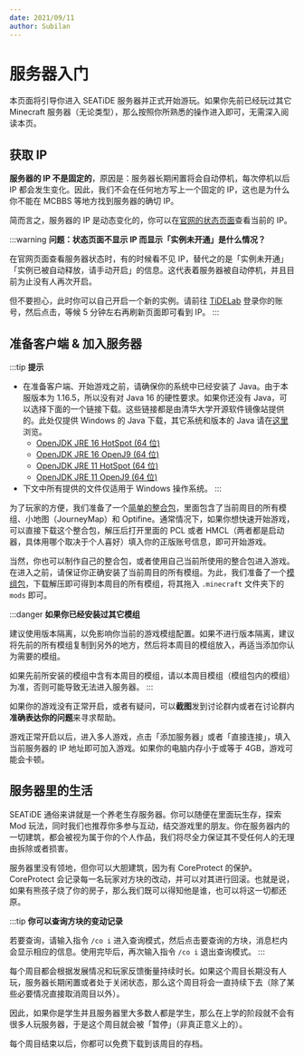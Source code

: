 ```yaml
---
date: 2021/09/11
author: Subilan
---
```


# 服务器入门

本页面将引导你进入 SEATiDE 服务器并正式开始游玩。如果你先前已经玩过其它 Minecraft 服务器（无论类型），那么按照你所熟悉的操作进入即可，无需深入阅读本页。

## 获取 IP

**服务器的 IP 不是固定的**，原因是：服务器长期闲置将会自动停机，每次停机以后 IP 都会发生变化。因此，我们不会在任何地方写上一个固定的 IP，这也是为什么你不能在 MCBBS 等地方找到服务器的确切 IP。

简而言之，服务器的 IP 是动态变化的，你可以在[官网的状态页面](https://seatide.top/status)查看当前的 IP。

:::warning
**问题：状态页面不显示 IP 而显示「实例未开通」是什么情况？**

在官网页面查看服务器状态时，有的时候看不见 IP，替代之的是「实例未开通」「实例已被自动释放，请手动开启」的信息。这代表着服务器被自动停机，并且目前为止没有人再次开启。

但不要担心，此时你可以自己开启一个新的实例。请前往 [TiDELab](https://lab.seatide.top) 登录你的账号，然后点击，等候 5 分钟左右再刷新页面即可看到 IP。
:::

## 准备客户端 & 加入服务器

:::tip
**提示**

- 在准备客户端、开始游戏之前，请确保你的系统中已经安装了 Java。由于本服版本为 1.16.5，所以没有对 Java 16 的硬性要求。如果你还没有 Java，可以选择下面的一个链接下载。这些链接都是由清华大学开源软件镜像站提供的。此处仅提供 Windows 的 Java 下载，其它系统和版本的 Java 请在[这里](https://mirrors.tuna.tsinghua.edu.cn/AdoptOpenJDK)浏览。
  - [OpenJDK JRE 16 HotSpot (64 位)](https://mirrors.tuna.tsinghua.edu.cn/AdoptOpenJDK/16/jre/x64/windows/OpenJDK16U-jre_x64_windows_hotspot_16.0.1_9.msi)
  - [OpenJDK JRE 16 OpenJ9 (64 位)](https://mirrors.tuna.tsinghua.edu.cn/AdoptOpenJDK/16/jre/x64/windows/ibm-semeru-open-jre_x64_windows_16.0.2_7_openj9-0.27.0.msi)
  - [OpenJDK JRE 11 HotSpot (64 位)](https://mirrors.tuna.tsinghua.edu.cn/AdoptOpenJDK/11/jre/x64/windows/OpenJDK11U-jre_x64_windows_hotspot_11.0.12_7.msi)
  - [OpenJDK JRE 11 OpenJ9 (64 位)](https://mirrors.tuna.tsinghua.edu.cn/AdoptOpenJDK/11/jre/x64/windows/OpenJDK11U-jre_x64_windows_openj9_windowsXL_11.0.10_9_openj9-0.24.0.msi)
- 下文中所有提供的文件仅适用于 Windows 操作系统。
:::

为了玩家的方便，我们准备了一个[简单的整合包](https://fnmdp.oss-cn-beijing.aliyuncs.com/seatide-public/client-simple.7z)，里面包含了当前周目的所有模组、小地图（JourneyMap）和 Optifine。通常情况下，如果你想快速开始游戏，可以直接下载这个整合包，解压后打开里面的 PCL 或者 HMCL（两者都是启动器，具体用哪个取决于个人喜好）填入你的正版账号信息，即可开始游戏。

当然，你也可以制作自己的整合包，或者使用自己当前所使用的整合包进入游戏。在进入之前，请保证你正确安装了当前周目的所有模组。为此，我们准备了一个[模组包](https://fnmdp.oss-cn-beijing.aliyuncs.com/seatide-public/modpack.7z)，下载解压即可得到本周目的所有模组，将其拖入 `.minecraft` 文件夹下的 `mods` 即可。

:::danger
**如果你已经安装过其它模组**

建议使用版本隔离，以免影响你当前的游戏模组配置。如果不进行版本隔离，建议将先前的所有模组复制到另外的地方，然后将本周目的模组放入，再适当添加你认为需要的模组。

如果先前所安装的模组中含有本周目的模组，请以本周目模组（模组包内的模组）为准，否则可能导致无法进入服务器。
:::

如果你的游戏没有正常开启，或者有疑问，可以**截图**发到讨论群内或者在讨论群内**准确表达你的问题**来寻求帮助。

游戏正常开启以后，进入多人游戏，点击「添加服务器」或者「直接连接」，填入当前服务器的 IP 地址即可加入游戏。如果你的电脑内存小于或等于 4GB，游戏可能会卡顿。

## 服务器里的生活

SEATiDE 通俗来讲就是一个养老生存服务器。你可以随便在里面玩生存，探索 Mod 玩法，同时我们也推荐你多参与互动，结交游戏里的朋友。你在服务器内的一切建筑，都会被视为属于你的个人作品，我们将尽全力保证其不受任何人的无理由拆除或者损害。

服务器里没有领地，但你可以大胆建筑，因为有 CoreProtect 的保护。CoreProtect 会记录每一名玩家对方块的改动，并可以对其进行回滚。也就是说，如果有熊孩子烧了你的房子，那么我们既可以得知他是谁，也可以将这一切都还原。


:::tip
**你可以查询方块的变动记录**

若要查询，请输入指令 `/co i` 进入查询模式，然后点击要查询的方块，消息栏内会显示相应的信息。使用完毕后，再次输入指令 `/co i` 退出查询模式。
:::

每个周目都会根据发展情况和玩家反馈衡量持续时长。如果这个周目长期没有人玩，服务器长期闲置或者处于关闭状态，那么这个周目将会一直持续下去（除了某些必要情况直接取消周目以外）。

因此，如果你是学生并且服务器里大多数人都是学生，那么在上学的阶段就不会有很多人玩服务器，于是这个周目就会被「暂停」（非真正意义上的）。


每个周目结束以后，你都可以免费下载到该周目的存档。